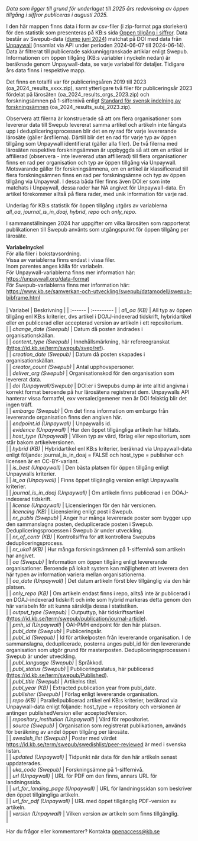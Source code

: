 
*Data som ligger till grund för underlaget till 2025 års redovisning av öppen tillgång i siffror publiceras i augusti 2025.*

I den här mappen finns data i form av csv-filer (i zip-format pga storleken) för den statistik som presenteras på KB:s sida [Öppen tillgång i siffror](https://www.kb.se/samverkan-och-utveckling/oppen-tillgang-och-bibsamkonsortiet/oppen-tillgang/oppen-tillgang-i-siffror.html). Data består av Swepub-data ([dump juni 2024](https://bibliometri.swepub.kb.se/bibliometrics/datadump)) matchat på DOI med data från [Unpaywall](https://unpaywall.org/) (insamlat via API under perioden 2024-06-07 till 2024-06-14). Data är filtrerat till publicerade sakkunniggranskade artiklar enligt Swepub. Informationen om öppen tillgång (KB:s variabler i nyckeln nedan) är beräknade genom Unpaywall-data, se varje variabel för detaljer. Tidigare års data finns i respektive mapp.

Det finns en totalfil var för publiceringsåren 2019 till 2023 (oa_2024_results_xxxx.zip), samt ytterligare två filer för publiceringsår 2023 fördelat på lärosäten (oa_2024_results_orgs_2023.zip) och forskningsämnen på 1-siffernivå enligt [Standard för svensk indelning av forskningsämnen](https://www.scb.se/dokumentation/klassifikationer-och-standarder/standard-for-svensk-indelning-av-forskningsamnen/) (oa_2024_results_subj_2023.zip).

Observera att filerna är konstruerade så att om flera organisationer som levererar data till Swepub levererat samma artikel och artikeln inte fångats upp i dedupliceringsprocessen blir det en ny rad för varje levererande lärosäte (gäller årsfilerna). Därtill blir det en rad för varje typ av öppen tillgång som Unpaywall identifierat (gäller alla filer). De två filerna med lärosäten respektive forskningsämnen är uppbyggda så att om en artikel är affilierad (observera - inte levererad utan affilierad) till flera organisationer finns en rad per organisation och typ av öppen tillgång via Unpaywall. Motsvarande gäller för forskningsämnena, om en artikel är klassificerad till flera forskningsämnen finns en rad per forskningsämne och typ av öppen tillgång via Unpaywall. I dessa båda filer finns även DOI:er som inte matchats i Unpaywall, dessa rader har NA angivet för Unpaywall-data. En artikel förekommer alltså på flera rader, med unik information för varje rad.

Underlag för KB:s statistik för öppen tillgång utgörs av variablerna <br>
*all_oa*, *journal_is_in_doaj*, *hybrid*, *repo* och *only_repo*.

I sammanställningen 2024 har uppgifter om vilka lärosäten som rapporterat publikationen till Swepub använts som utgångspunkt för öppen tillgång per lärosäte.

**Variabelnyckel**<br>
För alla filer i bokstavsordning.<br>
Vissa av variablerna finns endast i vissa filer.<br>
Inom parentes anges källa för variabeln.<br>
För Unpaywall-variablerna finns mer information här: https://unpaywall.org/data-format<br>
För Swepub-variablerna finns mer information här: https://www.kb.se/samverkan-och-utveckling/swepub/datamodell/swepub-bibframe.html<br>
<br>
| Variabel | Beskrivning |
| :------ | :--------- |
| *all_oa (KB)* | All typ av öppen tillgång enl KB:s kriterier, dvs artikel i DOAJ-indexerad tidskrift, hybridartikel eller en publicerad eller accepterad version av artikeln i ett repositorium.<br> |
| *change_date (Swepub)* | Datum då posten ändrades i organisationskällan.<br> |
| *content_type (Swepub)* | Innehållsmärkning, här refereegranskat (https://id.kb.se/term/swepub/svep/ref).<br> |
| *creation_date (Swepub)* | Datum då posten skapades i organisationskällan.<br> |
| *creator_count (Swepub)* | Antal upphovspersoner.<br> |
| *deliver_org (Swepub)* | Organisationskod för den organisation som levererat data.<br> |
| *doi (Unpaywall/Swepub)* | DOI:er i Swepubs dump är inte alltid angivna i korrekt format beroende på hur lärosätena registrerat dem. Unpaywalls API hanterar vissa formatfel, exv versaler/gemener men är DOI felaktig blir det ingen träff.<br> |
| *embargo (Swepub)* |  Om det finns information om embargo från levererande organisation finns den angiven här.<br> |
| *endpoint.id (Unpaywall)* | Unpaywalls id.<br> |
| *evidence (Unpaywall)* | Hur den öppet tillgängliga artikeln har hittats.<br> |
| *host_type (Unpaywall)* | Vilken typ av värd, förlag eller repositorium, som står bakom artikelversionen.<br> |
| *hybrid (KB)* | Hybridartikel enl KB:s kriterier, beräknad via Unpaywall-data enligt följande: journal_is_in_doaj = FALSE och host_type = publisher och licensen är en CC-BY-variant.<br> |
| *is_best (Unpaywall)* | Den bästa platsen för öppen tillgång enligt Unpaywalls kriterier.<br> |
| *is_oa (Unpaywall)* | Finns öppet tillgänglig version enligt Unpaywalls kriterier.<br> |
| *journal_is_in_doaj (Unpaywall)* | Om artikeln finns publicerad i en DOAJ-indexerad tidskrift.<br> |
| *license (Unpaywall)* | Licensieringen för den här versionen.<br> |
| *licencing (KB)* | Licensiering enligt post i Swepub.<br> |
| *nr_publs (Swepub)* | Anger hur många levererade poster som bygger upp den sammanslagna posten, deduplicerade posten i Swepub. Dedupliceringsprocessen i Swepub är under utveckling.<br> |
| *nr_of_contr (KB)* | Kontrollsiffra för att kontrollera Swepubs dedupliceringsprocess.<br> |
| *nr_uka1 (KB)* | Hur många forskningsämnen på 1-siffernivå som artikeln har angivet.<br> |
| *oa (Swepub)* | Information om öppen tillgång enligt levererande organisationer. Beroende på lokalt system kan möjligheten att leverera den här typen av information variera mellan organisationerna.<br> |
| *oa_date (Unpaywall)* | Det datum artikeln först blev tillgänglig via den här platsen.<br> |
| *only_repo (KB)* | Om artikeln endast finns i repo, alltså inte är publicerad i en DOAJ-indexerad tidskrift och inte som hybrid markeras detta genom den här variabeln för att kunna särskilja dessa i statistiken.<br> |
| *output_type (Swepub)* | Outputtyp, här tidskriftsartikel (https://id.kb.se/term/swepub/publication/journal-article).<br> |
| *pmh_id (Unpaywall)* | OAI-PMH endpoint för den här platsen.<br> |
| *publ_date (Swepub)* | Publiceringsår.<br> |
| *publ_id (Swepub)* | Id för artikelposten från levererande organisation. I de sammanslagna, deduplicerade, posterna anges publ_id för den levererande organisation som utgör grund för masterposten. Dedupliceringsprocessen i Swepub är under utveckling.<br> |
| *publ_language (Swepub)* | Språkkod.<br> |
| *publ_status (Swepub)* | Publiceringsstatus, här publicerad (https://id.kb.se/term/swepub/Published).<br> |
| *publ_title (Swepub)* | Artikelns titel.<br> |
| *publ_year (KB)* | Extracted publication year from publ_date.<br> |
| *publisher (Swepub)* | Förlag enligt levererande organisation.<br> |
| *repo (KB)* | Parallellpublicerad artikel enl KB:s kriterier, beräknad via Unpaywall-data enligt följande: host_type = repository och versionen är antingen publishedVersion eller acceptedVersion.<br> |
| *repository_institution (Unpaywall)* | Värd för repositoriet.<br> |
| *source (Swepub)* | Organisation som registrerat publikationen, används för beräkning av andel öppen tillgång per lärosäte. <br> |
| *swedish_list (Swepub)* | Poster med värdet https://id.kb.se/term/swepub/swedishlist/peer-reviewed är med i svenska listan.<br> |
| *updated  (Unpaywall)* | Tidpunkt när data för den här artikeln senast uppdaterades.<br> |
| *uka_code (Swepub)* | Forskningsämne på 1-siffernivå.<br> |
| *url (Unpaywall)* | URL för PDF om den finns, annars URL för landningssida.<br> |
| *url_for_landing_page (Unpaywall)* | URL för landningssidan som beskriver den öppet tillgängliga artikeln.<br> |
| *url_for_pdf (Unpaywall)* | URL med öppet tillgänglig PDF-version av artikeln.<br> |
| *version (Unpaywall)* | Vilken version av artikeln som finns tillgänglig.<br> |

<!--- | *aff (Swepub)* | Auktoriserad affiliering till upphovsperson i Swepub.<br> | --->

Har du frågor eller kommentarer? Kontakta <openaccess@kb.se>
